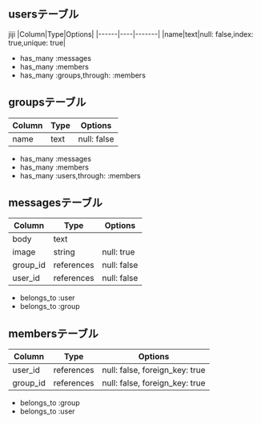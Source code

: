 
## usersテーブル
jiji
|Column|Type|Options|
|------|----|-------|
|name|text|null: false,index: true,unique: true|

- has_many :messages
- has_many :members
- has_many :groups,through: :members


## groupsテーブル

|Column|Type|Options|
|------|----|-------|
|name|text|null: false|

- has_many :messages
- has_many :members
- has_many :users,through: :members


## messagesテーブル

|Column|Type|Options|
|------|----|-------|
|body|text||
|image|string|null: true|
|group_id|references|null: false|
|user_id|references|null: false|

- belongs_to :user
- belongs_to :group


## membersテーブル

|Column|Type|Options|
|------|----|-------|
|user_id|references|null: false, foreign_key: true|
|group_id|references|null: false, foreign_key: true|

- belongs_to :group
- belongs_to :user



